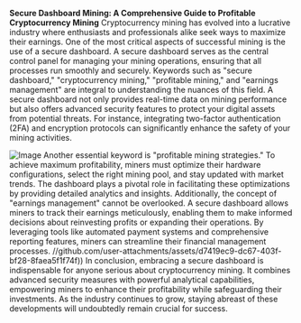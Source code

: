 **Secure Dashboard Mining: A Comprehensive Guide to Profitable Cryptocurrency Mining**
Cryptocurrency mining has evolved into a lucrative industry where enthusiasts and professionals alike seek ways to maximize their earnings. One of the most critical aspects of successful mining is the use of a secure dashboard. A secure dashboard serves as the central control panel for managing your mining operations, ensuring that all processes run smoothly and securely.
Keywords such as "secure dashboard," "cryptocurrency mining," "profitable mining," and "earnings management" are integral to understanding the nuances of this field. A secure dashboard not only provides real-time data on mining performance but also offers advanced security features to protect your digital assets from potential threats. For instance, integrating two-factor authentication (2FA) and encryption protocols can significantly enhance the safety of your mining activities.

![Image](https://github.com/user-attachments/assets/d7419ec9-dc67-403f-bf28-8faea5f1f74f)
Another essential keyword is "profitable mining strategies." To achieve maximum profitability, miners must optimize their hardware configurations, select the right mining pool, and stay updated with market trends. The dashboard plays a pivotal role in facilitating these optimizations by providing detailed analytics and insights.
Additionally, the concept of "earnings management" cannot be overlooked. A secure dashboard allows miners to track their earnings meticulously, enabling them to make informed decisions about reinvesting profits or expanding their operations. By leveraging tools like automated payment systems and comprehensive reporting features, miners can streamline their financial management processes.
 //github.com/user-attachments/assets/d7419ec9-dc67-403f-bf28-8faea5f1f74f))
In conclusion, embracing a secure dashboard is indispensable for anyone serious about cryptocurrency mining. It combines advanced security measures with powerful analytical capabilities, empowering miners to enhance their profitability while safeguarding their investments. As the industry continues to grow, staying abreast of these developments will undoubtedly remain crucial for success.
